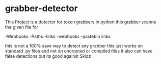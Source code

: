 # grabber-detector
This Project is a detector for token grabbers in python this grabber scanns the given file for

-Webhooks
-Paths
-links
-webhooks
-pastebin links

this is not a 100% save way to detect any grabber this just works on standard .py files and not on encrpyted or compiled files it also can have false detections but its good against Skidz
  
